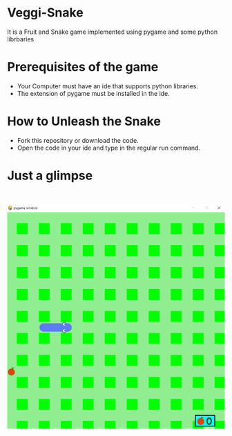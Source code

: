 # Veggi-Snake
It is a Fruit and Snake game implemented using pygame and some python librbaries

# Prerequisites of the game 
* Your Computer must have an ide that supports python libraries.
* The extension of pygame must be installed in the ide.

# How to Unleash the Snake 
* Fork this repository or download the code.
* Open the code in your ide and type in the regular run command.

# Just a glimpse
<br>

![1](https://github.com/Aditya-Kumar-Dwivedi/pygame/blob/master/Screenshot%20(95).png)

